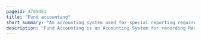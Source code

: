 ```yaml
---
pageid: 4709451
title: "Fund accounting"
short_summary: "An accounting system used for special reporting requirements"
description: "Fund Accounting is an Accounting System for recording Resources whose Use has been limited by the Donor, grant Authority, governing Agency, or other Individuals or Organisations or by Law. It emphasizes Accountability rather than Profit and is used by non-profit Organizations and Governments. In this Method, a Fund consists of a self-balancing Set of Accounts and each are reported as either unrestricted, temporarily restricted or permanently restricted based on the provider-imposed Restrictions."
---
```

